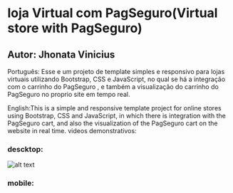 # loja Virtual com PagSeguro(Virtual store with PagSeguro) 
## Autor: Jhonata Vinicius 
Português: Esse e um projeto de template simples e responsivo para lojas virtuais utilizando Bootstrap, CSS e JavaScript, no qual se há a integração com o carrinho do PagSeguro , e também a visualização do carrinho do PagSeguro no proprio site em tempo real.

English:This is a simple and responsive template project for online stores using Bootstrap, CSS and JavaScript, in which there is integration with the PagSeguro cart, and also the visualization of the PagSeguro cart on the website in real time.
videos demonstrativos:

### descktop:
![alt text](https://github.com/jhony2488/Online-Store-With-PagSeguro/blob/master/video/descktop.gif "Video demonstrativo")

### mobile:

